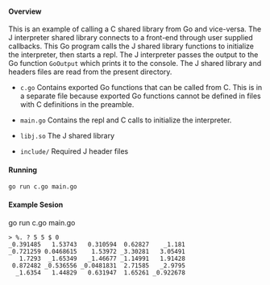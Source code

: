 #### Overview

This is an example of calling a C shared library from Go and vice-versa. The J
interpreter shared library connects to a front-end through user supplied
callbacks. This Go program calls the J shared library functions to initialize
the interpreter, then starts a repl. The J interpreter passes the output to the
Go function `GoOutput` which prints it to the console. The J shared library and
headers files are read from the present directory.

* `c.go` Contains exported Go functions that can be called from C. This is in a
separate file because exported Go functions cannot be defined in files with C
definitions in the preamble.

* `main.go` Contains the repl and C calls to initialize the interpreter.

* `libj.so` The J shared library

* `include/` Required J header files

#### Running
```shell script
go run c.go main.go
```

#### Example Sesion
go run c.go main.go
```shell script
> %. ? 5 5 $ 0
_0.391485   1.53743   0.310594  0.62827    _1.181
_0.721259 0.0468615    1.53972 _3.30281   3.05491
   1.7293  _1.65349   _1.46677 _1.14991   1.91428
 0.872482 _0.536556 _0.0481831  2.71585   _2.9795
  _1.6354   1.44829   0.631947  1.65261 _0.922678
```
